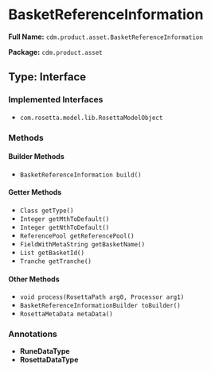 # BasketReferenceInformation

**Full Name:** `cdm.product.asset.BasketReferenceInformation`

**Package:** `cdm.product.asset`

## Type: Interface

### Implemented Interfaces

- `com.rosetta.model.lib.RosettaModelObject`

### Methods

#### Builder Methods

- `BasketReferenceInformation build()`

#### Getter Methods

- `Class getType()`
- `Integer getMthToDefault()`
- `Integer getNthToDefault()`
- `ReferencePool getReferencePool()`
- `FieldWithMetaString getBasketName()`
- `List getBasketId()`
- `Tranche getTranche()`

#### Other Methods

- `void process(RosettaPath arg0, Processor arg1)`
- `BasketReferenceInformationBuilder toBuilder()`
- `RosettaMetaData metaData()`

### Annotations

- **RuneDataType**
- **RosettaDataType**

